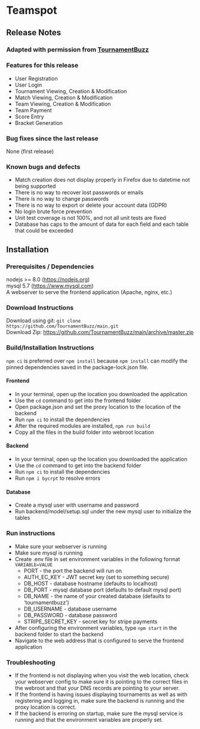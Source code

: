 # Teamspot

## Release Notes

### Adapted with permission from [TournamentBuzz](https://github.com/TournamentBuzz/main)

### Features for this release
* User Registration
* User Login
* Tournament Viewing, Creation & Modification
* Match Viewing, Creation & Modification
* Team Viewing, Creation & Modification
* Team Payment
* Score Entry
* Bracket Generation

### Bug fixes since the last release
None (first release)

### Known bugs and defects
* Match creation does not display properly in Firefox due to datetime not being supported
* There is no way to recover lost passwords or emails
* There is no way to change passwords
* There is no way to export or delete your account data (GDPR)
* No login brute force prevention
* Unit test coverage is not 100%, and not all unit tests are fixed
* Database has caps to the amount of data for each field and each table that could be exceeded

## Installation

### Prerequisites / Dependencies
nodejs >= 8.0 (https://nodejs.org)  
mysql 5.7 (https://www.mysql.com)  
A webserver to serve the frontend application (Apache, nginx, etc.)  

### Download Instructions
Download using git: `git clone https://github.com/TournamentBuzz/main.git`  
Download Zip: https://github.com/TournamentBuzz/main/archive/master.zip

### Build/Installation Instructions

`npm ci` is preferred over `npm install` because `npm install` can modify the pinned dependencies saved in the package-lock.json file.

#### Frontend
* In your terminal, open up the location you downloaded the application
* Use the `cd` command to get into the frontend folder
* Open package.json and set the proxy location to the location of the backend
* Run `npm ci`  to install the dependencies
* After the required modules are installed, `npm run build`
* Copy all the files in the build folder into webroot location
#### Backend
* In your terminal, open up the location you downloaded the application
* Use the `cd` command to get into the backend folder
* Run `npm ci` to install the dependencies
* Run `npm i bycrpt` to resolve errors
#### Database
* Create a mysql user with username and password
* Run backend/model/setup.sql under the new mysql user to initialize the tables

### Run instructions
* Make sure your webserver is running
* Make sure mysql is running
* Create .env file in set environment variables in the following format `VARIABLE=VALUE`
  * PORT - the port the backend will run on
  * AUTH_EC_KEY - JWT secret key (set to something secure)
  * DB_HOST - database hostname (defaults to localhost)
  * DB_PORT - mysql database port (defaults to default mysql port)
  * DB_NAME - the name of your created database (defaults to ‘tournamentbuzz’)
  * DB_USERNAME - database username
  * DB_PASSWORD - database password
  * STRIPE_SECRET_KEY - secret key for stripe payments
* After configuring the environment variables, type `npm start` in the backend folder to start the backend
* Navigate to the web address that is configured to serve the frontend application

### Troubleshooting
* If the frontend is not displaying when you visit the web location, check your webserver config to make sure it is pointing to the correct files in the webroot and that your DNS records are pointing to your server.
* If the frontend is having issues displaying tournaments as well as with registering and logging in, make sure the backend is running and the proxy location is correct. 
* If the backend is erroring on startup, make sure the mysql service is running and that the environment variables are properly set.
